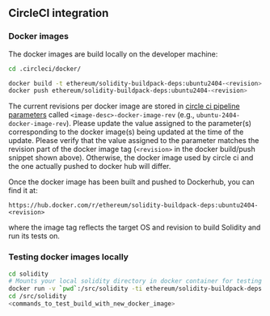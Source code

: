 ## CircleCI integration

### Docker images

The docker images are build locally on the developer machine:

```sh
cd .circleci/docker/

docker build -t ethereum/solidity-buildpack-deps:ubuntu2404-<revision> -f Dockerfile.ubuntu2404 .
docker push ethereum/solidity-buildpack-deps:ubuntu2404-<revision>
```

The current revisions per docker image are stored in [circle ci pipeline parameters](https://github.com/CircleCI-Public/api-preview-docs/blob/master/docs/pipeline-parameters.md#pipeline-parameters) called `<image-desc>-docker-image-rev` (e.g., `ubuntu-2404-docker-image-rev`). Please update the value assigned to the parameter(s) corresponding to the docker image(s) being updated at the time of the update. Please verify that the value assigned to the parameter matches the revision part of the docker image tag (`<revision>` in the docker build/push snippet shown above). Otherwise, the docker image used by circle ci and the one actually pushed to docker hub will differ.

Once the docker image has been built and pushed to Dockerhub, you can find it at:

    https://hub.docker.com/r/ethereum/solidity-buildpack-deps:ubuntu2404-<revision>

where the image tag reflects the target OS and revision to build Solidity and run its tests on.

### Testing docker images locally

```sh
cd solidity
# Mounts your local solidity directory in docker container for testing
docker run -v `pwd`:/src/solidity -ti ethereum/solidity-buildpack-deps:ubuntu2404-<revision> /bin/bash
cd /src/solidity
<commands_to_test_build_with_new_docker_image>
```
